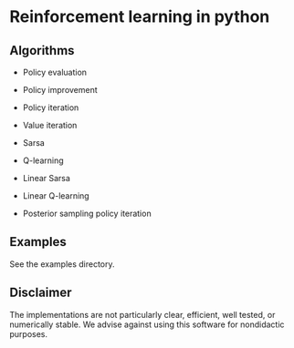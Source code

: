 # Reinforcement learning in python

## Algorithms

* Policy evaluation
* Policy improvement
* Policy iteration
* Value iteration

* Sarsa
* Q-learning

* Linear Sarsa
* Linear Q-learning

* Posterior sampling policy iteration

## Examples

See the examples directory.

## Disclaimer

The implementations are not particularly clear, efficient, well tested, or numerically stable. We advise against using this software for nondidactic purposes.
